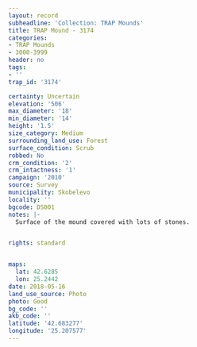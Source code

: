 ```yaml
---
layout: record
subheadline: 'Collection: TRAP Mounds'
title: TRAP Mound - 3174
categories:
- TRAP Mounds
- 3000-3999
header: no
tags:
- ''
trap_id: '3174'

certainty: Uncertain
elevation: '506'
max_diameter: '18'
min_diameter: '14'
height: '1.5'
size_category: Medium
surrounding_land_use: Forest
surface_condition: Scrub
robbed: No
crm_condition: '2'
crm_intactness: '1'
campaign: '2010'
source: Survey
municipality: Skobelevo
locality: ''
bgcode: DS001
notes: |-
  Surface of the mound covered with lots of stones.


rights: standard


maps:
  lat: 42.6285
  lon: 25.2442
date: 2018-05-16
land_use_source: Photo
photo: Good
bg_code: ''
akb_code: ''
latitude: '42.683277'
longitude: '25.207577'
---
```

